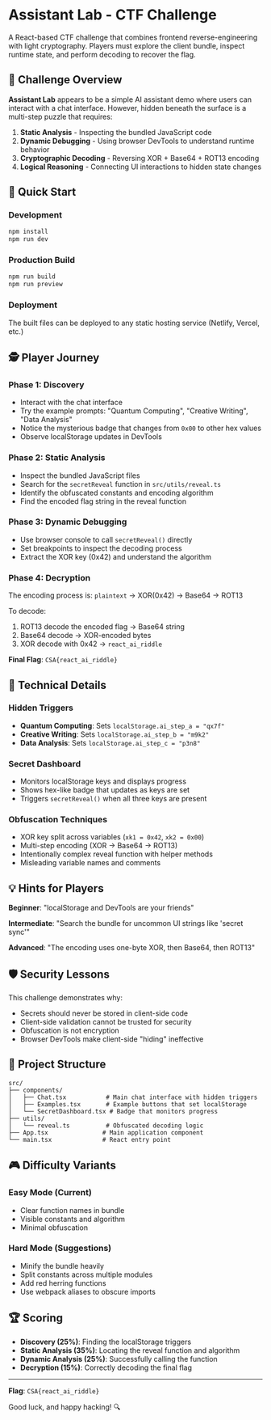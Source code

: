 # Assistant Lab - CTF Challenge

A React-based CTF challenge that combines frontend reverse-engineering with light cryptography. Players must explore the client bundle, inspect runtime state, and perform decoding to recover the flag.

## 🎯 Challenge Overview

**Assistant Lab** appears to be a simple AI assistant demo where users can interact with a chat interface. However, hidden beneath the surface is a multi-step puzzle that requires:

1. **Static Analysis** - Inspecting the bundled JavaScript code
2. **Dynamic Debugging** - Using browser DevTools to understand runtime behavior  
3. **Cryptographic Decoding** - Reversing XOR + Base64 + ROT13 encoding
4. **Logical Reasoning** - Connecting UI interactions to hidden state changes

## 🚀 Quick Start

### Development
```bash
npm install
npm run dev
```

### Production Build
```bash
npm run build
npm run preview
```

### Deployment
The built files can be deployed to any static hosting service (Netlify, Vercel, etc.)

## 🕵️ Player Journey

### Phase 1: Discovery
- Interact with the chat interface
- Try the example prompts: "Quantum Computing", "Creative Writing", "Data Analysis"
- Notice the mysterious badge that changes from `0x00` to other hex values
- Observe localStorage updates in DevTools

### Phase 2: Static Analysis
- Inspect the bundled JavaScript files
- Search for the `secretReveal` function in `src/utils/reveal.ts`
- Identify the obfuscated constants and encoding algorithm
- Find the encoded flag string in the reveal function

### Phase 3: Dynamic Debugging
- Use browser console to call `secretReveal()` directly
- Set breakpoints to inspect the decoding process
- Extract the XOR key (0x42) and understand the algorithm

### Phase 4: Decryption
The encoding process is: `plaintext` → XOR(0x42) → Base64 → ROT13

To decode:
1. ROT13 decode the encoded flag → Base64 string
2. Base64 decode → XOR-encoded bytes  
3. XOR decode with 0x42 → `react_ai_riddle`

**Final Flag**: `CSA{react_ai_riddle}`

## 🔧 Technical Details

### Hidden Triggers
- **Quantum Computing**: Sets `localStorage.ai_step_a = "qx7f"`
- **Creative Writing**: Sets `localStorage.ai_step_b = "m9k2"`  
- **Data Analysis**: Sets `localStorage.ai_step_c = "p3n8"`

### Secret Dashboard
- Monitors localStorage keys and displays progress
- Shows hex-like badge that updates as keys are set
- Triggers `secretReveal()` when all three keys are present

### Obfuscation Techniques
- XOR key split across variables (`xk1 = 0x42`, `xk2 = 0x00`)
- Multi-step encoding (XOR → Base64 → ROT13)
- Intentionally complex reveal function with helper methods
- Misleading variable names and comments

## 💡 Hints for Players

**Beginner**: "localStorage and DevTools are your friends"

**Intermediate**: "Search the bundle for uncommon UI strings like 'secret sync'"

**Advanced**: "The encoding uses one-byte XOR, then Base64, then ROT13"

## 🛡️ Security Lessons

This challenge demonstrates why:
- Secrets should never be stored in client-side code
- Client-side validation cannot be trusted for security
- Obfuscation is not encryption
- Browser DevTools make client-side "hiding" ineffective

## 📁 Project Structure

```
src/
├── components/
│   ├── Chat.tsx           # Main chat interface with hidden triggers
│   ├── Examples.tsx       # Example buttons that set localStorage
│   └── SecretDashboard.tsx # Badge that monitors progress
├── utils/
│   └── reveal.ts          # Obfuscated decoding logic
├── App.tsx               # Main application component
└── main.tsx              # React entry point
```

## 🎮 Difficulty Variants

### Easy Mode (Current)
- Clear function names in bundle
- Visible constants and algorithm
- Minimal obfuscation

### Hard Mode (Suggestions)
- Minify the bundle heavily
- Split constants across multiple modules
- Add red herring functions
- Use webpack aliases to obscure imports

## 🏆 Scoring

- **Discovery (25%)**: Finding the localStorage triggers
- **Static Analysis (35%)**: Locating the reveal function and algorithm
- **Dynamic Analysis (25%)**: Successfully calling the function
- **Decryption (15%)**: Correctly decoding the final flag

---

**Flag**: `CSA{react_ai_riddle}`

Good luck, and happy hacking! 🔍